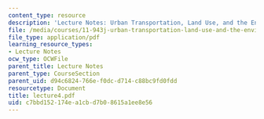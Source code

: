 ```yaml
---
content_type: resource
description: 'Lecture Notes: Urban Transportation, Land Use, and the Environment'
file: /media/courses/11-943j-urban-transportation-land-use-and-the-environment-spring-2002/c7bbd152174ea1cbd7b08615a1ee8e56_lecture4.pdf
file_type: application/pdf
learning_resource_types:
- Lecture Notes
ocw_type: OCWFile
parent_title: Lecture Notes
parent_type: CourseSection
parent_uid: d94c6824-766e-f0dc-d714-c88bc9fd0fdd
resourcetype: Document
title: lecture4.pdf
uid: c7bbd152-174e-a1cb-d7b0-8615a1ee8e56
---
```

